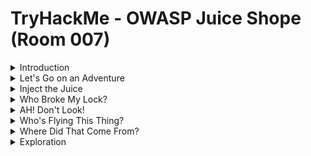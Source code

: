 #  TryHackMe - OWASP Juice Shope (Room 007)

<details><summary>Introduction</summary>
<p>

![](/OWASP%20Juice%20Shop/images/juice_shop.png)

Within this room, we will look at OWASP's Top 10 vulnerabilities in web applications. You will find these in all types of web applications.

This room will cover the following topics:

* [Injection](https://owasp.org/www-project-top-ten/OWASP_Top_Ten_2017/Top_10-2017_A1-Injection)
* [Broken Authentication](https://owasp.org/www-project-top-ten/OWASP_Top_Ten_2017/Top_10-2017_A2-Broken_Authentication)
* [Sensitive Data Exposure](https://owasp.org/www-project-top-ten/OWASP_Top_Ten_2017/Top_10-2017_A3-Sensitive_Data_Exposure)
* [Broken Access Control](https://owasp.org/www-project-top-ten/OWASP_Top_Ten_2017/Top_10-2017_A5-Broken_Access_Control)
* [Cross-site Scripting (XSS)](https://owasp.org/www-project-top-ten/OWASP_Top_Ten_2017/Top_10-2017_A7-Cross-Site_Scripting_(XSS))

</p>
</details>

<details><summary>Let's Go on an Adventure</summary>
<p>

## Let's Go on an Adventure

Before getting into the actual hacking part, it's good to have a look around.

In Burp, set the Intercept mode to off and then browse the site. This allows Burp to log different requests from the server that may be helpful later

This is called __walking through__ the application.

</p>
</details>

<details><summary>Inject the Juice</summary>
<p>
	
## Inject the Juice

![](/OWASP%20Juice%20Shop/images/sql_injection.png)

This task will focus on injection vulnerabilities. Injection vulnerabilities are quite dangerous to a company as they can potentially cause downtime and/or loss of data. 

Identifying injection points within a web application is usually quite simple, as most of them will return an error

There are many types of injection attacks, some of them are:

* SQL Injection - is when an attacker enters a malicious or malformed query to either retrieve or tamper data from a database. And in some cases, log into accounts
* Command Injection - is when web apps take input or user-controlled data and run them as system commands. An attacker may tamper with this data to execute their own system commands. This can be seen in applications that perform misconfigured ping tests
* Email injection - is a security vulnerability that allows malicious users to send email messages without prior authorization by the email server. These occur when the attacker adds extra data to fields which are not interpreted by the server correctly

In this case, we will use SQL Injection

For more information, check [here](https://owasp.org/www-project-top-ten/OWASP_Top_Ten_2017/Top_10-2017_A1-Injection)

</p>
</details>

<details><summary>Who Broke My Lock?</summary>
<p>

![](/OWASP%20Juice%20Shop/images/broken_auth.png)

In this task, we will look at exploiting authentication through different flaws. When talking about flaws within authentication, we include mechanisms that are vulnerable to manipulation. These mechanisms are what we will be exploiting:

* Weak passwords in high privileged accounts
* Forgotten password pages

For more information, check [here](https://owasp.org/www-project-top-ten/OWASP_Top_Ten_2017/Top_10-2017_A2-Broken_Authentication)

</p>
</details>

<details><summary>AH! Don't Look!</summary>
<p>

## AH! Don't Look!

![](/OWASP%20Juice%20Shop/images/sens_data.png)

A web app should store and transmit sensitive data safely and securely. In some cases, the developer may not correctly protect their sensitive data, making it vulnerable

Most of the time, data protection is not applied consistently across the web app making certain pages accessible to the public. Other times information is leaked to the public without the knowledge of the developer, making the web app vulnerable to an attack

For more information, check [here](https://owasp.org/www-project-top-ten/OWASP_Top_Ten_2017/Top_10-2017_A3-Sensitive_Data_Exposure)

</p>
</details>

<details><summary>Who's Flying This Thing?</summary>
<p>

## Who's Flying This Thing?

![](/OWASP%20Juice%20Shop/images/bac.png)

Modern day systems allows for multiple users to have access to different pages. Administrators most commonly use an administration page to edit, add and remove different elements of a website. You might use these when building a website via Weebly or Wix

When Broken Access Control exploits or bugs are found, it will be categorized into one of two types:

Categories | Description
------------ | -------------
Horizontal Privilege Escalation | Occurs when a user can perform an action or access data of another user with the __same__ level of permission
Vertical Privilege Escalation | Occurs when a user can perform an action or access data of another user with a __higher__ level of permission

For more information, check [here](https://owasp.org/www-project-top-ten/OWASP_Top_Ten_2017/Top_10-2017_A5-Broken_Access_Control)

</p>
</details>

<details><summary>Where Did That Come From?</summary>
<p>

## Where Did That Come From?

![](/OWASP%20Juice%20Shop/images/xss.png)

XSS is a vulnerability that allows attacker to run JavaScript in web apps. It is one of the most found bugs in web apps. Their complexity ranges from easy to extremely hard, as each web app parses the queries in a different way

There are three major types of XSS attacks:

1. DOM (Special)
2. Persistent (Server-side)
3. Reflected (Client-side)

__DOM XSS__ (Document Object Model-based Cross Site Scripting) uses the HTML environment to execute malicious JavaScript. This type of attack commonly uses the `<script></script>` HTML tag

__Persistent XSS__ is JavaScript that is run when the server loads the page containing it. These can occure when the server does not sanitize the user data when it is uploaded to a page. These are commonly found on blog posts

__Reflected XSS__ is JavaScript that is run on the client side end of the web app. These are most commonly found when the sever does not sanitize search data


For more information, check [here](https://owasp.org/www-project-top-ten/OWASP_Top_Ten_2017/Top_10-2017_A7-Cross-Site_Scripting_(XSS))

</p>
</details>

<details><summary>Exploration</summary>
<p>

## Exploration

![](/OWASP%20Juice%20Shop/images/web_hacking.png)

If you wish to tackle some of the harder challenges that were not covered, check out the /score-board/ section on Juice Shop

Here, you can see the completed tasks as well as other tasks in varying difficulty

![](/OWASP%20Juice%20Shop/images/scoreboard.png)